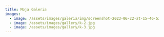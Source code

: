 ```yaml
---
title: Moja Galeria
images:
  - image: /assets/images/galeria/img/screenshot-2023-06-22-at-15-46-53-coupon_gift-card-design.png
  - image: /assets/images/gallery/k-2.jpg
  - image: /assets/images/gallery/k-3.jpg
---
```

